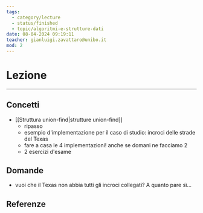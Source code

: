 ```yaml
---
tags:
  - category/lecture
  - status/finished
  - topic/algoritmi-e-strutture-dati
date: 08-04-2024 09:19:11
teacher: gianluigi.zavattaro@unibo.it
mod: 2
---
```

# Lezione
---
## Concetti
- [[Struttura union-find|strutture union-find]]
	- ripasso
	- esempio d'implementazione per il caso di studio: incroci delle strade del Texas
	- fare a casa le 4 implementazioni! anche se domani ne facciamo 2
	- 2 esercizi d'esame

## Domande
- vuoi che il Texas non abbia tutti gli incroci collegati? A quanto pare sì...

## Referenze
